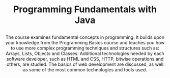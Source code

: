 # <p align="center"> Programming Fundamentals with Java <p>
  
<p align="center"> The course examines fundamental concepts in programming. It builds upon your knowledge from the Programming Basics course and teaches you how to use more complex programming techniques and structures such as: Arrays, Lists, Objects and Classes. Additional technologies needed by each software developer, such as HTML and CSS, HTTP, bitwise operations and others, are studied. The basics of web development are discussed, as well as some of the most common technologies and tools used. <p>
